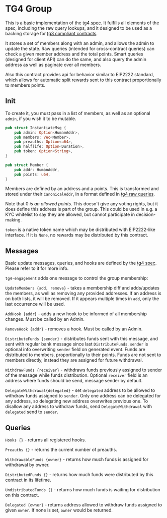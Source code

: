 # TG4 Group

This is a basic implementation of the [tg4 spec](../../packages/tg4/README.md).
It fulfills all elements of the spec, including the raw query lookups,
and it designed to be used as a backing storage for
[tg3 compliant contracts](https://github.com/confio/poe-contracts/tree/main/packages/tg3/README.md).

It stores a set of members along with an admin, and allows the admin to
update the state. Raw queries (intended for cross-contract queries)
can check a given member address and the total points. Smart queries (designed
for client API) can do the same, and also query the admin address as well as
paginate over all members.

Also this contract provides api for behavior similar to EIP2222 standard, which
allows for automatic split rewards sent to this contract proportionally to
members points.

## Init

To create it, you must pass in a list of members, as well as an optional
`admin`, if you wish it to be mutable.

```rust
pub struct InstantiateMsg {
    pub admin: Option<HumanAddr>,
    pub members: Vec<Member>,
    pub preauths: Option<u64>,
    pub halflife: Option<Duration>,
    pub token: Option<String>,
}

pub struct Member {
    pub addr: HumanAddr,
    pub points: u64,
}
```

Members are defined by an address and a points. This is transformed
and stored under their `CanonicalAddr`, in a format defined in
[tg4 raw queries](../../packages/tg4/README.md#raw).

Note that 0 *is an allowed points*. This doesn't give any voting rights, but
it does define this address is part of the group. This could be used in
e.g. a KYC whitelist to say they are allowed, but cannot participate in
decision-making.

`token` is a native token name which may be distributed with EIP2222-like
interface. If it is `None`, no rewards may be distributed by this contract.

## Messages

Basic update messages, queries, and hooks are defined by the
[tg4 spec](../../packages/tg4/README.md). Please refer to it for more info.

`tg4-engagement` adds one message to control the group membership:

`UpdateMembers {add, remove}` - takes a membership diff and adds/updates the
members, as well as removing any provided addresses. If an address is on both
lists, it will be removed. If it appears multiple times in `add`, only the
last occurrence will be used.

`AddHook {addr}` - adds a new hook to be informed of all membership changes.
Must be called by an Admin.

`RemoveHook {addr}` - removes a hook. Must be called by an Admin.

`DistributeFunds {sender}` - distributes funds sent with this message, and sent with
regular bank message since last `DistributeFunds`. `sender` is optional info
overwriting `sender` field on generated event. Funds are distributed to members,
proportionally to their points. Funds are not sent to members directly, instead
they are assigned for future withdrawal.

`WithdrawFunds {receiver}` - withdraws funds previously assigned to sender of the
message while funds distribution. Optional `receiver` field is an address where
funds should be send, message sender by default.

`DelegateWithdrawal{delegated}` - set `delegated` address to be allowed to
withdraw funds assigned to `sender`. Only one address can be delegated for any
address, so delegating new address overwrites previous one. To disallow any
address to withdraw funds, send `DelegateWithdrawal` with `delegated` send
to `sender`.

## Queries

`Hooks {}` - returns all registered hooks.

`Preauths {}` - returns the current number of preauths.

`WithdrawableFunds {owner}` - returns how much funds is assigned for withdrawal by
owner.

`DistributedFunds {}` - returns how much funds were distributed by this contract in
its lifetime.

`UndistributedFunds {}` - returns how much funds is waiting for distribution on this
contract.

`Delegated {owner}` - returns address allowed to withdraw funds assigned to given
`owner`. If none is set, `owner` would be returned.
